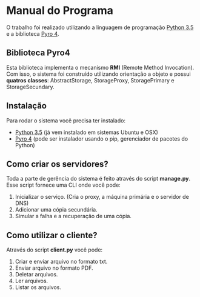 # Manual do Programa

O trabalho foi realizado utilizando a linguagem de programação [Python 3.5](https://www.python.org/) e a biblioteca [Pyro 4](https://pythonhosted.org/Pyro4/index.html).


## Biblioteca Pyro4

Esta biblioteca implementa o mecanismo **RMI** (Remote Method Invocation). Com isso, o sistema foi construído utilizando orientação a objeto e possui **quatros classes**: AbstractStorage, StorageProxy, StoragePrimary e StorageSecundary.

## Instalação

Para rodar o sistema você precisa ter instalado:
* [Python 3.5](https://www.python.org/downloads/) (já vem instalado em sistemas Ubuntu e OSX)
* [Pyro 4](https://pythonhosted.org/Pyro4/install.html#obtaining-and-installing-pyro) (pode ser instalador usando o pip, gerenciador de pacotes do Python)

## Como criar os servidores?

Toda a parte de gerência do sistema é feito através do script **manage.py**. Esse script fornece uma CLI onde você pode:
1. Inicializar o serviço. (Cria o proxy, a máquina primária e o servidor de DNS)
2. Adicionar uma cópia secundária.
3. Simular a falha e a recuperação de uma cópia.

## Como utilizar o cliente?

Através do script **client.py** você pode:
1. Criar e enviar arquivo no formato txt.
2. Enviar arquivo no formato PDF.
3. Deletar arquivos.
4. Ler arquivos.
5. Listar os arquivos.

